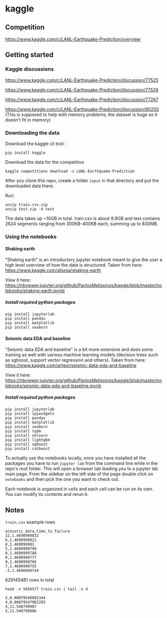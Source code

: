 # kaggle

## Competition

https://www.kaggle.com/c/LANL-Earthquake-Prediction/overview

## Getting started

### Kaggle discussions

https://www.kaggle.com/c/LANL-Earthquake-Prediction/discussion/77525

https://www.kaggle.com/c/LANL-Earthquake-Prediction/discussion/77526

https://www.kaggle.com/c/LANL-Earthquake-Prediction/discussion/77267

https://www.kaggle.com/c/LANL-Earthquake-Prediction/discussion/80250 (This is supposed to help with memory problems; the dataset is huge so it doesn't fit in memory)


### Downloading the data

Download the kaggle cli tool:

`pip install kaggle`

Download the data for the competition

`kaggle competitions download -c LANL-Earthquake-Prediction`

After you clone this repo, create a folder `input` in that directory and put the downloaded data there.

Run:
```
unzip train.csv.zip
unzip test.zip -d test
```

The data takes up ~10GB in total. train.csv is about 8.9GB and test contains 2624 segments ranging from 300KB-400KB each, summing up to 830MB.

### Using the notebooks

#### Shaking earth

"Shaking earth" is an introductory jupyter notebook meant to give the user a high level overview of how the data is structured. Taken from here: https://www.kaggle.com/allunia/shaking-earth

View it here: https://nbviewer.jupyter.org/github/PavlosMelissinos/kaggle/blob/master/notebooks/shaking-earth.ipynb

##### Install required python packages

```
pip install jupyterlab
pip install pandas
pip install matplotlib
pip install seaborn
```

#### Seismic data EDA and baseline

"Seismic data EDA and baseline" is a bit more extensive and does some training as well with various machine learning models (decision trees such as xgboost, support vector regression and others). Taken from here: https://www.kaggle.com/artgor/seismic-data-eda-and-baseline

View it here: https://nbviewer.jupyter.org/github/PavlosMelissinos/kaggle/blob/master/notebooks/seismic-data-eda-and-baseline.ipynb

##### Install required python packages

```
pip install jupyterlab
pip install ipywidgets
pip install pandas
pip install matplotlib
pip install seaborn
pip install tqdm
pip install sklearn
pip install lightgbm
pip install xgboost
pip install catboost
```

To actually use the notebooks locally, once you have installed all the packages you have to run `jupyter lab` from the command line while in the repo's root folder. This will open a browser tab leading you to a jupyter lab main page. From the sidebar on the left side of the page double click on `notebooks` and then pick the one you want to check out.

Each notebook is organized in cells and each cell can be run on its own. You can modify its contents and rerun it.

## Notes

`train.csv` example rows

```
acoustic_data,time_to_failure
12,1.4690999832
6,1.4690999821
8,1.469099981
5,1.4690999799
8,1.4690999788
8,1.4690999777
9,1.4690999766
7,1.4690999755
-5,1.4690999744
```

629145481 rows in total


`head -n 5656577 train.csv | tail -n 4`

```
5,0.00079548092344
4,0.00079547982295
4,11.540799987
5,11.540799986
```

